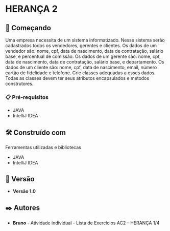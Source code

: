 # HERANÇA 2

## 🚀 Começando

Uma empresa necessita de um sistema informatizado. Nesse sistema serão cadastrados todos os vendedores, gerentes e clientes.
Os dados de um vendedor são: nome, cpf, data de nascimento, data de contratação, salário base, e percentual de comissão.
Os dados de um gerente são:  nome, cpf, data de nascimento, data de contratação, salário base, e departamento.
Os dados de um cliente são:  nome, cpf, data de nascimento, email, número cartão de fidelidade e telefone.
Crie classes adequadas a esses dados.
Todas as classes devem ter seus atributos encapsulados e métodos construtores. 

### 📋 Pré-requisitos
- JAVA
- IntelliJ IDEA 

## 🛠️ Construído com

Ferramentas utilizadas e bibliotecas
- JAVA
- IntelliJ IDEA 

## 📌 Versão

* **Versão 1.0**

## ✒️ Autores

* **Bruno** - Atividade individual - Lista de Exercícios AC2 - HERANÇA 1/4

